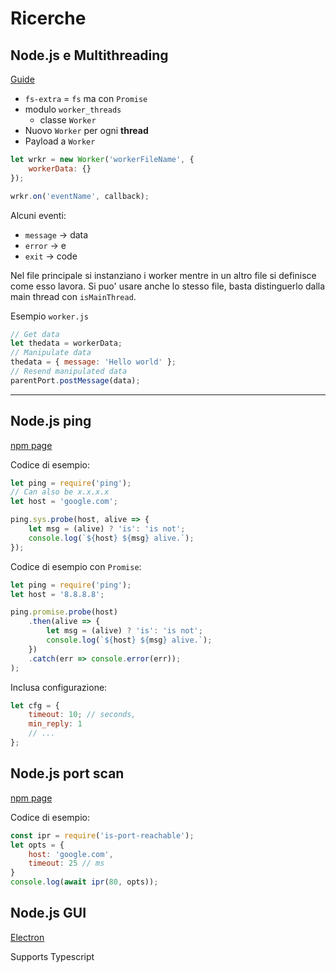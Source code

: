# Ricerche

## Node.js e Multithreading

[Guide](https://itnext.io/going-multithread-with-node-js-492258ba32cf)

- `fs-extra` = `fs` ma con `Promise`
- modulo `worker_threads`
    - classe `Worker`
- Nuovo `Worker` per ogni **thread**
- Payload a `Worker` 

```javascript
let wrkr = new Worker('workerFileName', {
    workerData: {}
});

wrkr.on('eventName', callback);
```

Alcuni eventi:

- `message` -> data
- `error` -> e
- `exit` -> code

Nel file principale si instanziano i worker mentre in un altro file si definisce come esso lavora. Si puo' usare anche lo stesso file, basta distinguerlo dalla main thread con `isMainThread`.

Esempio `worker.js`

```javascript
// Get data
let thedata = workerData;
// Manipulate data
thedata = { message: 'Hello world' };
// Resend manipulated data
parentPort.postMessage(data);
```

---

## Node.js ping

[npm page](https://www.npmjs.com/package/ping)

Codice di esempio:

```javascript
let ping = require('ping');
// Can also be x.x.x.x
let host = 'google.com'; 

ping.sys.probe(host, alive => {
    let msg = (alive) ? 'is': 'is not';
    console.log(`${host} ${msg} alive.`);
});
```

Codice di esempio con `Promise`:

```javascript
let ping = require('ping');
let host = '8.8.8.8'; 

ping.promise.probe(host)
    .then(alive => {
        let msg = (alive) ? 'is': 'is not';
        console.log(`${host} ${msg} alive.`);
    })
    .catch(err => console.error(err));
);
```

Inclusa configurazione:

```javascript
let cfg = {
    timeout: 10; // seconds,
    min_reply: 1 
    // ...
};
```

## Node.js port scan

[npm page](https://www.npmjs.com/package/is-port-reachable)

Codice di esempio:

```javascript
const ipr = require('is-port-reachable');
let opts = {
    host: 'google.com',
    timeout: 25 // ms
}
console.log(await ipr(80, opts));
```

## Node.js GUI

[Electron](https://www.electronjs.org/)

Supports Typescript